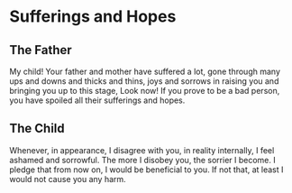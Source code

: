 Sufferings and Hopes
====================

The Father
----------

My child! Your father and mother have suffered a lot, gone through many
ups and downs and thicks and thins, joys and sorrows in raising you and
bringing you up to this stage, Look now! If you prove to be a bad
person, you have spoiled all their sufferings and hopes.

The Child
---------

Whenever, in appearance, I disagree with you, in reality internally, I
feel ashamed and sorrowful. The more I disobey you, the sorrier I
become. I pledge that from now on, I would be beneficial to you. If not
that, at least I would not cause you any harm.


